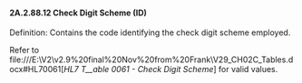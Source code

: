#### 2A.2.88.12 Check Digit Scheme (ID)

Definition: Contains the code identifying the check digit scheme employed.

Refer to file:///E:\V2\v2.9%20final%20Nov%20from%20Frank\V29_CH02C_Tables.docx#HL70061[_HL7 T__able 0061 - Check Digit Scheme_] for valid values.
